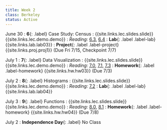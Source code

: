 ```yaml
---
title: Week 2
class: Berkeley
status: Active
---
```


June 30
: **6**{: .label} Case Study: Census
    : {{site.links.lec.slides.slide}} {{site.links.lec.demo.demo}}
: _Reading:_ [6.3](https://inferentialthinking.com/chapters/06/3/Example_Population_Trends.html), [6.4](https://inferentialthinking.com/chapters/06/4/Example_Sex_Ratios.html)
: **Lab**{: .label .label-lab} {{site.links.lab.lab03}} 
: **Project**{: .label .label-project} {{site.links.proj.proj1}} (Due Fri 7/15, Checkpoint 7/7)

July 1
: **7**{: .label} Data Visualization
    : {{site.links.lec.slides.slide}} {{site.links.lec.demo.demo}}
: _Reading:_ [7.0](https://inferentialthinking.com/chapters/07/Visualization.html), [7.1](https://inferentialthinking.com/chapters/07/1/Visualizing_Categorical_Distributions.html), [7.3](https://inferentialthinking.com/chapters/07/3/Overlaid_Graphs.html)
: **Homework**{: .label .label-homework} 
    {{site.links.hw.hw03}} (Due 7/3)

July 2
: **8**{: .label} Histograms
    : {{site.links.lec.slides.slide}} {{site.links.lec.demo.demo}}
: _Reading:_ [7.2](https://inferentialthinking.com/chapters/07/2/Visualizing_Numerical_Distributions.html)
: **Lab**{: .label .label-lab} {{site.links.lab.lab04}} 

July 3
: **9**{: .label} Functions
    : {{site.links.lec.slides.slide}} {{site.links.lec.demo.demo}}
: _Reading:_ [8.0](https://inferentialthinking.com/chapters/08/Functions_and_Tables.html), [8.1](https://inferentialthinking.com/chapters/08/1/Applying_a_Function_to_a_Column.html)
: **Homework**{: .label .label-homework} 
    {{site.links.hw.hw04}} (Due 7/8)

July 2
: **Independence Day**{: .label} No Class